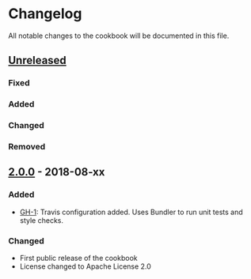 # Changelog

All notable changes to the cookbook will be documented in this file.


## [Unreleased]

### Fixed

### Added

### Changed

### Removed

## [2.0.0] - 2018-08-xx

### Added
- [GH-1]: Travis configuration added. Uses Bundler to run unit tests and style checks.

### Changed
- First public release of the cookbook
- License changed to Apache License 2.0

<!---
Version links
-->

[Unreleased]: https://github.com/radiator-software/cookbook-radiator
[2.0.0]: https://github.com/radiator-software/cookbook-radiator

<!---
Issue links
-->

[GH-1]: https://github.com/radiator-software/cookbook-radiator/issues/1
